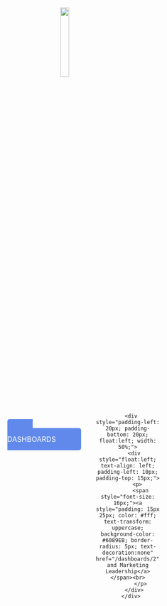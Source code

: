 <div style="width: 100%; text-align: center;">

<br><br><br>

<img src="https://www.hybris.com/medias/sys_master/root/ha3/h10/8810593124382/partner-mobify.png" style="width:20%;">

<br><br><br>

  <div style="width: 100%; clear: both; float: left; padding-top: 40px; padding-bottom: 100px;">
    <div style="width: 85%; margin: auto;">
      <div style="padding-left: 70px; padding-bottom: 20px; float:left; width: 50%;">
        <div style="float:left; text-align: left; padding-left: 15px; padding-top: 15px;">
          <p>
            <span style="font-size: 16px;"><a style="padding: 15px 25px; color: #fff; text-transform: uppercase; background-color: #6089EB; border-radius: 5px; text-decoration:none" href="/spaces/home">&emsp;&emsp;Dashboards&emsp;&emsp;</a></span><br>
          </p>
        </div>
      </div>


      <div style="padding-left: 20px; padding-bottom: 20px; float:left; width: 50%;">
        <div style="float:left; text-align: left; padding-left: 10px; padding-top: 15px;">
          <p>
            <span style="font-size: 16px;"><a style="padding: 15px 25px; color: #fff; text-transform: uppercase; background-color: #6089EB; border-radius: 5px; text-decoration:none" href="/dashboards/2">Sales and Marketing Leadership</a></span><br>
            </p>
        </div>
      </div>
